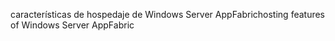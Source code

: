 <span data-ttu-id="6e1a3-101">características de hospedaje de Windows Server AppFabric</span><span class="sxs-lookup"><span data-stu-id="6e1a3-101">hosting features of Windows Server AppFabric</span></span>